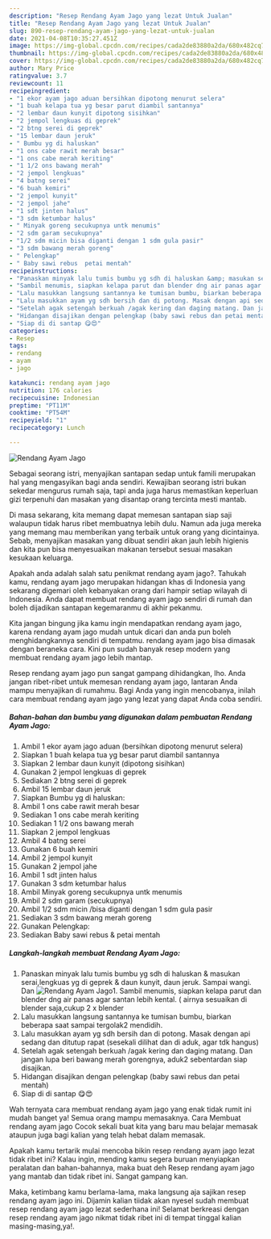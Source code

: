 ```yaml
---
description: "Resep Rendang Ayam Jago yang lezat Untuk Jualan"
title: "Resep Rendang Ayam Jago yang lezat Untuk Jualan"
slug: 890-resep-rendang-ayam-jago-yang-lezat-untuk-jualan
date: 2021-04-08T10:35:27.451Z
image: https://img-global.cpcdn.com/recipes/cada2de83880a2da/680x482cq70/rendang-ayam-jago-foto-resep-utama.jpg
thumbnail: https://img-global.cpcdn.com/recipes/cada2de83880a2da/680x482cq70/rendang-ayam-jago-foto-resep-utama.jpg
cover: https://img-global.cpcdn.com/recipes/cada2de83880a2da/680x482cq70/rendang-ayam-jago-foto-resep-utama.jpg
author: Mary Price
ratingvalue: 3.7
reviewcount: 11
recipeingredient:
- "1 ekor ayam jago aduan bersihkan dipotong menurut selera"
- "1 buah kelapa tua yg besar parut diambil santannya"
- "2 lembar daun kunyit dipotong sisihkan"
- "2 jempol lengkuas di geprek"
- "2 btng serei di geprek"
- "15 lembar daun jeruk"
- " Bumbu yg di haluskan"
- "1 ons cabe rawit merah besar"
- "1 ons cabe merah keriting"
- "1 1/2 ons bawang merah"
- "2 jempol lengkuas"
- "4 batng serei"
- "6 buah kemiri"
- "2 jempol kunyit"
- "2 jempol jahe"
- "1 sdt jinten halus"
- "3 sdm ketumbar halus"
- " Minyak goreng secukupnya untk menumis"
- "2 sdm garam secukupnya"
- "1/2 sdm micin bisa diganti dengan 1 sdm gula pasir"
- "3 sdm bawang merah goreng"
- " Pelengkap"
- " Baby sawi rebus  petai mentah"
recipeinstructions:
- "Panaskan minyak lalu tumis bumbu yg sdh di haluskan &amp; masukan serai,lengkuas yg di geprek &amp; daun kunyit, daun jeruk. Sampai wangi. Dan"
- "Sambil menumis, siapkan kelapa parut dan blender dng air panas agar santan lebih kental. ( airnya sesuaikan di blender saja,cukup 2 x blender"
- "Lalu masukkan langsung santannya ke tumisan bumbu, biarkan beberapa saat sampai tergolak2 mendidih."
- "Lalu masukkan ayam yg sdh bersih dan di potong. Masak dengan api sedang dan ditutup rapat (sesekali dilihat dan di aduk, agar tdk hangus)"
- "Setelah agak setengah berkuah /agak kering dan daging matang. Dan jangan lupa beri bawang merah gorengnya, aduk2 sebentardan siap disajikan."
- "Hidangan disajikan dengan pelengkap (baby sawi rebus dan petai mentah)"
- "Siap di di santap 😋😍"
categories:
- Resep
tags:
- rendang
- ayam
- jago

katakunci: rendang ayam jago 
nutrition: 176 calories
recipecuisine: Indonesian
preptime: "PT11M"
cooktime: "PT54M"
recipeyield: "1"
recipecategory: Lunch

---
```



![Rendang Ayam Jago](https://img-global.cpcdn.com/recipes/cada2de83880a2da/680x482cq70/rendang-ayam-jago-foto-resep-utama.jpg)

Sebagai seorang istri, menyajikan santapan sedap untuk famili merupakan hal yang mengasyikan bagi anda sendiri. Kewajiban seorang istri bukan sekedar mengurus rumah saja, tapi anda juga harus memastikan keperluan gizi terpenuhi dan masakan yang disantap orang tercinta mesti mantab.

Di masa  sekarang, kita memang dapat memesan santapan siap saji walaupun tidak harus ribet membuatnya lebih dulu. Namun ada juga mereka yang memang mau memberikan yang terbaik untuk orang yang dicintainya. Sebab, menyajikan masakan yang dibuat sendiri akan jauh lebih higienis dan kita pun bisa menyesuaikan makanan tersebut sesuai masakan kesukaan keluarga. 



Apakah anda adalah salah satu penikmat rendang ayam jago?. Tahukah kamu, rendang ayam jago merupakan hidangan khas di Indonesia yang sekarang digemari oleh kebanyakan orang dari hampir setiap wilayah di Indonesia. Anda dapat membuat rendang ayam jago sendiri di rumah dan boleh dijadikan santapan kegemaranmu di akhir pekanmu.

Kita jangan bingung jika kamu ingin mendapatkan rendang ayam jago, karena rendang ayam jago mudah untuk dicari dan anda pun boleh menghidangkannya sendiri di tempatmu. rendang ayam jago bisa dimasak dengan beraneka cara. Kini pun sudah banyak resep modern yang membuat rendang ayam jago lebih mantap.

Resep rendang ayam jago pun sangat gampang dihidangkan, lho. Anda jangan ribet-ribet untuk memesan rendang ayam jago, lantaran Anda mampu menyajikan di rumahmu. Bagi Anda yang ingin mencobanya, inilah cara membuat rendang ayam jago yang lezat yang dapat Anda coba sendiri.

<!--inarticleads1-->

##### Bahan-bahan dan bumbu yang digunakan dalam pembuatan Rendang Ayam Jago:

1. Ambil 1 ekor ayam jago aduan (bersihkan dipotong menurut selera)
1. Siapkan 1 buah kelapa tua yg besar parut diambil santannya
1. Siapkan 2 lembar daun kunyit (dipotong sisihkan)
1. Gunakan 2 jempol lengkuas di geprek
1. Sediakan 2 btng serei di geprek
1. Ambil 15 lembar daun jeruk
1. Siapkan  Bumbu yg di haluskan:
1. Ambil 1 ons cabe rawit merah besar
1. Sediakan 1 ons cabe merah keriting
1. Sediakan 1 1/2 ons bawang merah
1. Siapkan 2 jempol lengkuas
1. Ambil 4 batng serei
1. Gunakan 6 buah kemiri
1. Ambil 2 jempol kunyit
1. Gunakan 2 jempol jahe
1. Ambil 1 sdt jinten halus
1. Gunakan 3 sdm ketumbar halus
1. Ambil  Minyak goreng secukupnya untk menumis
1. Ambil 2 sdm garam (secukupnya)
1. Ambil 1/2 sdm micin /bisa diganti dengan 1 sdm gula pasir
1. Sediakan 3 sdm bawang merah goreng
1. Gunakan  Pelengkap:
1. Sediakan  Baby sawi rebus &amp; petai mentah




<!--inarticleads2-->

##### Langkah-langkah membuat Rendang Ayam Jago:

1. Panaskan minyak lalu tumis bumbu yg sdh di haluskan &amp; masukan serai,lengkuas yg di geprek &amp; daun kunyit, daun jeruk. Sampai wangi. Dan
<img src="https://img-global.cpcdn.com/steps/7da20a541385484e/160x128cq70/rendang-ayam-jago-langkah-memasak-1-foto.jpg" alt="Rendang Ayam Jago">1. Sambil menumis, siapkan kelapa parut dan blender dng air panas agar santan lebih kental. ( airnya sesuaikan di blender saja,cukup 2 x blender
1. Lalu masukkan langsung santannya ke tumisan bumbu, biarkan beberapa saat sampai tergolak2 mendidih.
1. Lalu masukkan ayam yg sdh bersih dan di potong. Masak dengan api sedang dan ditutup rapat (sesekali dilihat dan di aduk, agar tdk hangus)
1. Setelah agak setengah berkuah /agak kering dan daging matang. Dan jangan lupa beri bawang merah gorengnya, aduk2 sebentardan siap disajikan.
1. Hidangan disajikan dengan pelengkap (baby sawi rebus dan petai mentah)
1. Siap di di santap 😋😍




Wah ternyata cara membuat rendang ayam jago yang enak tidak rumit ini mudah banget ya! Semua orang mampu memasaknya. Cara Membuat rendang ayam jago Cocok sekali buat kita yang baru mau belajar memasak ataupun juga bagi kalian yang telah hebat dalam memasak.

Apakah kamu tertarik mulai mencoba bikin resep rendang ayam jago lezat tidak ribet ini? Kalau ingin, mending kamu segera buruan menyiapkan peralatan dan bahan-bahannya, maka buat deh Resep rendang ayam jago yang mantab dan tidak ribet ini. Sangat gampang kan. 

Maka, ketimbang kamu berlama-lama, maka langsung aja sajikan resep rendang ayam jago ini. Dijamin kalian tiidak akan nyesel sudah membuat resep rendang ayam jago lezat sederhana ini! Selamat berkreasi dengan resep rendang ayam jago nikmat tidak ribet ini di tempat tinggal kalian masing-masing,ya!.


